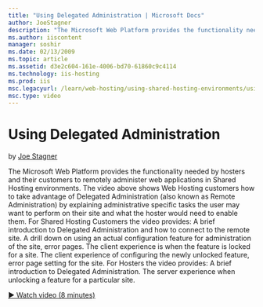```yaml
---
title: "Using Delegated Administration | Microsoft Docs"
author: JoeStagner
description: "The Microsoft Web Platform provides the functionality needed by hosters and their customers to remotely administer web applications in Shared Hosting environ..."
ms.author: iiscontent
manager: soshir
ms.date: 02/13/2009
ms.topic: article
ms.assetid: d3e2c604-161e-4006-bd70-61860c9c4114
ms.technology: iis-hosting
ms.prod: iis
msc.legacyurl: /learn/web-hosting/using-shared-hosting-environments/using-delegated-administration
msc.type: video
---
```

Using Delegated Administration
====================
by [Joe Stagner](https://github.com/JoeStagner)

The Microsoft Web Platform provides the functionality needed by hosters and their customers to remotely administer web applications in Shared Hosting environments. The video above shows Web Hosting customers how to take advantage of Delegated Administration (also known as Remote Administration) by explaining administrative specific tasks the user may want to perform on their site and what the hoster would need to enable them. For Shared Hosting Customers the video provides: A brief introduction to Delegated Administration and how to connect to the remote site. A drill down on using an actual configuration feature for administration of the site, error pages. The client experience is when the feature is locked for a site. The client experience of configuring the newly unlocked feature, error page setting for the site. For Hosters the video provides: A brief introduction to Delegated Administration. The server experience when unlocking a feature for a particular site.

[&#9654; Watch video (8 minutes)](https://channel9.msdn.com/Blogs/IIS-NET-Site-Videos/using-delegated-administration)